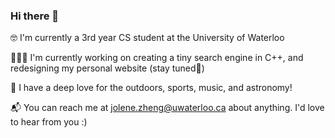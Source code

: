 ### Hi there 👋

🤓 I'm currently a 3rd year CS student at the University of Waterloo

👩🏻‍💻 I'm currently working on creating a tiny search engine in C++, and redesigning my personal website (stay tuned👀)

🔭 I have a deep love for the outdoors, sports, music, and astronomy!

📬 You can reach me at jolene.zheng@uwaterloo.ca about anything. I'd love to hear from you :)
